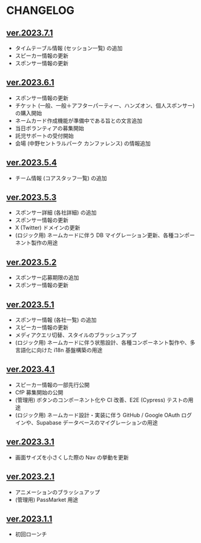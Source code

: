 # CHANGELOG

## [ver.2023.7.1](https://github.com/vuejs-jp/vuefes-2023/tree/ver.2023.7.1)

- タイムテーブル情報 (セッション一覧) の追加
- スピーカー情報の更新
- スポンサー情報の更新

## [ver.2023.6.1](https://github.com/vuejs-jp/vuefes-2023/tree/ver.2023.6.1)

- スポンサー情報の更新
- チケット (一般、一般＋アフターパーティー、ハンズオン、個人スポンサー) の購入開始
- ネームカード作成機能が準備中である旨との文言追加
- 当日ボランティアの募集開始
- 託児サポートの受付開始
- 会場 (中野セントラルパーク カンファレンス) の情報追加

## [ver.2023.5.4](https://github.com/vuejs-jp/vuefes-2023/tree/ver.2023.5.4)

- チーム情報 (コアスタッフ一覧) の追加

## [ver.2023.5.3](https://github.com/vuejs-jp/vuefes-2023/tree/ver.2023.5.3)

- スポンサー詳細 (各社詳細) の追加
- スポンサー情報の更新
- X (Twitter) ドメインの更新
- (ロジック用) ネームカードに伴う DB マイグレーション更新、各種コンポーネント製作の用途

## [ver.2023.5.2](https://github.com/vuejs-jp/vuefes-2023/tree/ver.2023.5.2)

- スポンサー応募期限の追加
- スポンサー情報の更新

## [ver.2023.5.1](https://github.com/vuejs-jp/vuefes-2023/tree/ver.2023.5.1)

- スポンサー情報 (各社一覧) の追加
- スピーカー情報の更新
- メディアクエリ切替、スタイルのブラッシュアップ
- (ロジック用) ネームカードに伴う状態設計、各種コンポーネント製作や、多言語化に向けた i18n 基盤構築の用途

## [ver.2023.4.1](https://github.com/vuejs-jp/vuefes-2023/tree/ver.2023.4.1)

- スピーカー情報の一部先行公開
- CfP 募集開始の公開
- (管理用) ボタンのコンポーネント化や CI 改善、E2E (Cypress) テストの用途
- (ロジック用) ネームカード設計・実装に伴う GitHub / Google OAuth ログインや、Supabase データベースのマイグレーションの用途

## [ver.2023.3.1](https://github.com/vuejs-jp/vuefes-2023/tree/ver.2023.3.1)

- 画面サイズを小さくした際の Nav の挙動を更新

## [ver.2023.2.1](https://github.com/vuejs-jp/vuefes-2023/tree/ver.2023.2.1)

- アニメーションのブラッシュアップ
- (管理用) PassMarket 用途

## [ver.2023.1.1](https://github.com/vuejs-jp/vuefes-2023/tree/ver.2023.1.1)

- 初回ローンチ
